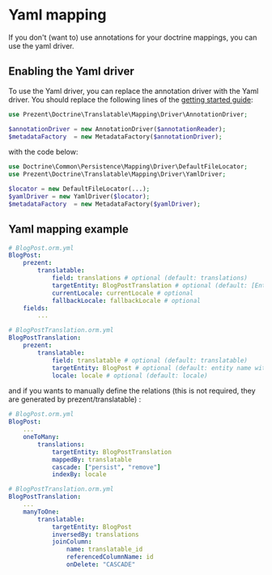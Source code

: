 Yaml mapping
============

If you don't (want to) use annotations for your doctrine mappings, you can use the yaml driver.

## Enabling the Yaml driver

To use the Yaml driver, you can replace the annotation driver with the Yaml driver.
 You should replace the following lines of the [getting started guide](getting-started.md):

```php
use Prezent\Doctrine\Translatable\Mapping\Driver\AnnotationDriver;

$annotationDriver = new AnnotationDriver($annotationReader);
$metadataFactory  = new MetadataFactory($annotationDriver);
```

with the code below:

```php
use Doctrine\Common\Persistence\Mapping\Driver\DefaultFileLocator;
use Prezent\Doctrine\Translatable\Mapping\Driver\YamlDriver;

$locator = new DefaultFileLocator(...);
$yamlDriver = new YamlDriver($locator);
$metadataFactory  = new MetadataFactory($yamlDriver);
```

## Yaml mapping example

```yaml
# BlogPost.orm.yml
BlogPost:
    prezent:
        translatable:
            field: translations # optional (default: translations)
            targetEntity: BlogPostTranslation # optional (default: [EntityName]Translation)
            currentLocale: currentLocale # optional
            fallbackLocale: fallbackLocale # optional
    fields:
        ...
```

```yaml
# BlogPostTranslation.orm.yml
BlogPostTranslation:
    prezent:
        translatable:
            field: translatable # optional (default: translatable)
            targetEntity: BlogPost # optional (default: entity name without "Translation" suffix)
            locale: locale # optional (default: locale)
```

and if you wants to manually define the relations (this is not required, they are generated by prezent/translatable) :


```yaml
# BlogPost.orm.yml
BlogPost:
    ...
    oneToMany:
        translations:
            targetEntity: BlogPostTranslation
            mappedBy: translatable
            cascade: ["persist", "remove"]
            indexBy: locale
```

```yaml
# BlogPostTranslation.orm.yml
BlogPostTranslation:
    ...
    manyToOne:
        translatable:
            targetEntity: BlogPost
            inversedBy: translations
            joinColumn:
                name: translatable_id
                referencedColumnName: id
                onDelete: "CASCADE"
```
